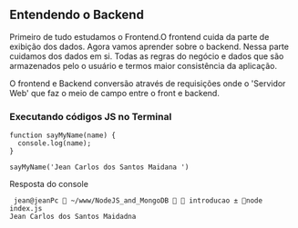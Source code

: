 ## Entendendo o Backend

Primeiro de tudo estudamos o Frontend.O frontend cuida da parte de exibição dos dados. Agora vamos aprender sobre o backend. Nessa parte cuidamos dos dados em si. Todas as regras do negócio e dados que são armazenados pelo o usuário e termos maior consistência da aplicação.

O frontend e Backend conversão através de requisições onde o 'Servidor Web' que faz o meio de campo entre o front e backend.

### Executando códigos JS no Terminal

``` 
function sayMyName(name) {
  console.log(name);
}

sayMyName('Jean Carlos dos Santos Maidana ')
```

Resposta do console

```
 jean@jeanPc  ~/www/NodeJS_and_MongoDB   introducao ± node index.js
Jean Carlos dos Santos Maidadna
```